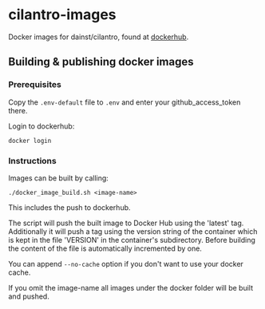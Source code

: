 # cilantro-images
Docker images for dainst/cilantro, found at [dockerhub](https://hub.docker.com/r/dainst/).

## Building & publishing docker images

### Prerequisites

Copy the `.env-default` file to `.env` and enter your github_access_token there.

Login to dockerhub:

    docker login

### Instructions
Images can be built by calling:

    ./docker_image_build.sh <image-name>

This includes the push to dockerhub.

The script will push the built image to Docker Hub using the 'latest'
tag.
Additionally it will push a tag using the version string of the container which
is kept in the file 'VERSION' in the container's subdirectory. Before building
the content of the file is automatically incremented by one.

You can append `--no-cache` option if you don't want to use your docker cache.

If you omit the image-name all images under the docker folder will be built and
pushed.
